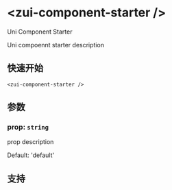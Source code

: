 # &lt;zui-component-starter /&gt;

Uni Component Starter

Uni compoennt starter description

## 快速开始

```vue
<zui-component-starter />
```

## 参数

### prop: `string`

prop description

Default: 'default'


## 支持



